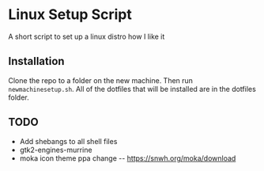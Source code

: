# Linux Setup Script
A short script to set up a linux distro how I like it

## Installation
Clone the repo to a folder on the new machine. Then run `newmachinesetup.sh`. All of the dotfiles that will be installed are in the dotfiles folder.


## TODO
  - Add shebangs to all shell files
  - gtk2-engines-murrine
  - moka icon theme ppa change -- https://snwh.org/moka/download
